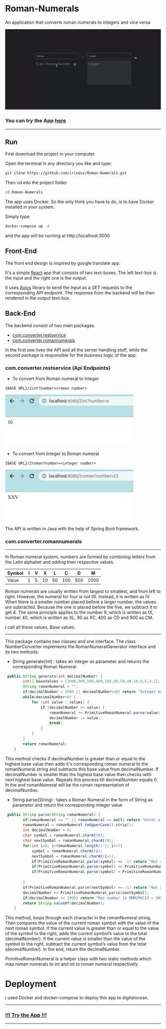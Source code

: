 # Roman-Numerals
An application that converts roman numerals to integers and vice versa

[![App demo](https://github.com/irineos/Roman-Numerals/blob/master/demo.gif "App demo")](https://github.com/irineos/Roman-Numerals/blob/master/demo.gif "App demo")

### You can try the App [here](http://146.190.227.11:3000/)

------------

##  Run
First download the project in your computer. 

Open the terminal in any directory you like and type:

```sh
git clone https://github.com/irineos/Roman-Numerals.git
```

Then cd into the project folder

```sh
cd Roman-Numerals
```
The app uses Docker. So the only think you have to do, is to have Docker installed in your system.

Simply type:

```sh
docker-compose up -d
```
and the app will be running at http://localhost:3000


## Front-End

The front end design is inspired by google translate app.

It's a simple [React](https://reactjs.org/) app that consists of two text-boxes. The left text-box is the input and the right one is the output.

It uses [Axios](https://axios-http.com/docs/intro) library to send the input as a GET requests to the corresponding API endpoint. The response from the backend will be then rendered in the output text-box.

## Back-End

The backend consist of two main packages. 

- [com.converter.restservice](https://github.com/irineos/Roman-Numerals/tree/master/back-end/src/main/java/com/converter/restservice)
- [com.converter.romannumerals](https://github.com/irineos/Roman-Numerals/tree/master/back-end/src/main/java/com/converter/romannumerals)

In the first one lives the API and all the server handling stuff, while the second package is responsible for the business logic of the app.

### com.converter.restservice (Api Endpoints)

- To convert from Roman numeral to Integer 
```
{BASE URL}/2int?number=<roman number>
```

[![2intScreenshot](https://github.com/irineos/Roman-Numerals/blob/master/2int.png)](https://github.com/irineos/Roman-Numerals/blob/master/2int.png)

- To convert from Integer to Roman numeral
```
{BASE URL}/2roman?number=<integer number>
```

[![2romanScreenshot](https://github.com/irineos/Roman-Numerals/blob/master/2roman.png)](https://github.com/irineos/Roman-Numerals/blob/master/2roman.png)

The API is written in Java with the help of Spring Boot framework.

### com.converter.romannumerals

-----------
In Roman numeral system, numbers are formed by combining letters from the Latin alphabet and adding their respective values.

| Symbol  | I  | V  | X  | L  | C  | D  |  M |
| ------------ | ------------ | ------------ | ------------ | ------------ | ------------ | ------------ | ------------ |
| Value  |  1 | 5  | 10  |  50 |  100 | 500  | 1000  |

Roman numerals are usually written from largest to smallest, and from left to right. However, the numeral for four is not IIII. Instead, it is written as IV. When there is a smaller number placed before a larger number, the values are subtracted. Because the one is placed before the five, we subtract it to get 4. The same principle applies to the number 9, which is written as IX, number 40, which is written as XL, 90 as XC, 400 as CD and 900 as CM.

I call all these values, Base values.

----------

This package contains two classes and one interface. The class NumberConverter implements the RomanNumeralGenerator interface and its two methods:
- String generate(int) : takes an integer as parameter and returns the corresponding Roman Numeral

```java
 public String generate(int decimalNumber) {
        int[] baseValues = {1000,900,500,400,100,90,50,40,10,9,5,4,1};
        String romanNumeral = "";
        if(decimalNumber > 3999 || decimalNumber<=0) return "Integer must be between 1 and 3999";
        while(decimalNumber>0) {
            for (int value : values) {
                if (decimalNumber >= value) {
                    romanNumeral += PrimitiveRomanNumeral.parse(value);
                    decimalNumber -= value;
                    break;
                }
            }
        }
        return romanNumeral;
    }
```

This method checks if decimalNumber is greater than or equal to the highest base value then adds it's corresponding roman numeral to the romanNumeral string and subtracts this base value from decimalNumber.
If decimalNumber is smaller than the highest base value then checks with next highest base value.
Repeats this process till decimalNumber equals 0. 
In the end romanNumeral will be the roman representation of decimalNumber.


- String parse(String) : takes a Roman Numeral in the form of String as parameter and return the corresponding integer value

```java
 public String parse(String romanNumeral) {
        if(romanNumeral == "" || romanNumeral == null) return "Enter a number";
        romanNumeral = romanNumeral.toUpperCase().strip();
        int decimalNumber = 0;
        char symbol = romanNumeral.charAt(0);
        char nextSymbol = romanNumeral.charAt(0);
        for(int i=0; i<romanNumeral.length()-1; i++){
            symbol = romanNumeral.charAt(i);
            nextSymbol = romanNumeral.charAt(i+1);
            if(PrimitiveRomanNumeral.parse(symbol) == -1) return "Not a valid character";
            if(PrimitiveRomanNumeral.parse(symbol) >= PrimitiveRomanNumeral.parse(nextSymbol)) decimalNumber += PrimitiveRomanNumeral.parse(symbol);
            if(PrimitiveRomanNumeral.parse(symbol) < PrimitiveRomanNumeral.parse(nextSymbol)) decimalNumber -= PrimitiveRomanNumeral.parse(symbol);

        }
        if(PrimitiveRomanNumeral.parse(nextSymbol) == -1) return "Not a valid character";
        decimalNumber += PrimitiveRomanNumeral.parse(nextSymbol);
        if(decimalNumber >= 3999) return "Max number is MMMCMXCIX = 3999";
        return String.valueOf(decimalNumber);
    }
```

This method, loops through each character in the romanNumeral string.
Then compares the value of the current roman symbol with the value of the next roman symbol.
If the current value is greater than or equal to the value of the symbol to the right, adds the current symbol’s value to the total (decimalNumber).
If the current value is smaller than the value of the symbol to the right, subtract the current symbol’s value from the total (decimalNumber).
In the end, return the decimalNumber.


PrimitiveRomanNumeral is a helper class with two static methods which map roman numerals to int and int to roman numeral respectively.


# Deployment

I used Docker and docker-compose to deploy this app to digitalocean.


------------
### [!!! Try the App !!!](http://146.190.227.11:3000/)
------------
